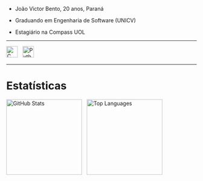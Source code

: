 
- João Victor Bento, 20 anos, Paraná

- Graduando em Engenharia de Software (UNICV)

- Estagiário na Compass UOL

---

<img 
    align="left" 
    alt="C"
    title="C" 
    width="30px" 
    style="padding-right: 10px;" 
    src="https://upload.wikimedia.org/wikipedia/commons/1/18/C_Programming_Language.svg" width="40" style="filter: invert(24%) sepia(98%) saturate(2095%) hue-rotate(183deg) brightness(89%) contrast(97%);"
    width="40" title="Linguagem C" style="padding-right:10px;"
/>

<img 
    align="left" 
    alt="Python" 
    title="Python"
    width="30px" 
    style="padding-right: 10px;" 
    src="https://cdn.jsdelivr.net/gh/devicons/devicon/icons/python/python-original.svg" 
/>

<br/>
<br/>

---


# Estatísticas 

<p>
  <img 
    align="left" 
    alt="GitHub Stats" 
    height="200" 
    style="padding-right: 10px;" 
    src="https://github-readme-stats.vercel.app/api?username=ojoaobento&show_icons=true&theme=react&include_all_commits=true&locale=pt-br&hide_border=true&bg_color=0D1117&text_color=C9D1D9&title_color=58A6FF&icon_color=1F6FEB" 
    alt="Estatísticas GitHub"
  />

  <img 
    align="left" 
    alt="Top Languages" 
    height="200" 
    src="https://github-readme-stats.vercel.app/api/top-langs/?username=ojoaobento&hide_border=true&bg_color=0D1117&text_color=C9D1D9&title_color=58A6FF&layout=compact&langs_count=6" 
    alt="Linguagens mais usadas"
  />
</p>
